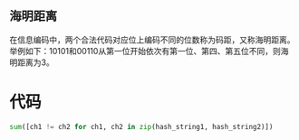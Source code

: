 ## 海明距离

在信息编码中，两个合法代码对应位上编码不同的位数称为码距，又称海明距离。举例如下：10101和00110从第一位开始依次有第一位、第四、第五位不同，则海明距离为3。

# 代码
```python
sum([ch1 != ch2 for ch1, ch2 in zip(hash_string1, hash_string2)])